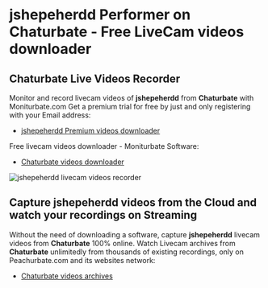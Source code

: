 # jshepeherdd Performer on Chaturbate - Free LiveCam videos downloader

## Chaturbate Live Videos Recorder

Monitor and record livecam videos of **jshepeherdd** from **Chaturbate** with Moniturbate.com
Get a premium trial for free by just and only registering with your Email address:
* [jshepeherdd Premium videos downloader](https://moniturbate.com/request-demo-licence-key.html)

Free livecam videos downloader - Moniturbate Software:
* [Chaturbate videos downloader](https://moniturbate.com/moniturbate-download-software.html)

![jshepeherdd livecam videos recorder](https://peachurnet.com/templates/moniturbate-software.png)


## Capture jshepeherdd videos from the Cloud and watch your recordings on Streaming

Without the need of downloading a software, capture **jshepeherdd** livecam videos from **Chaturbate** 100% online.
Watch Livecam archives from **Chaturbate** unlimitedly from thousands of existing recordings, only on Peachurbate.com and its websites network:
* [Chaturbate videos archives](https://peachurnet.com/)